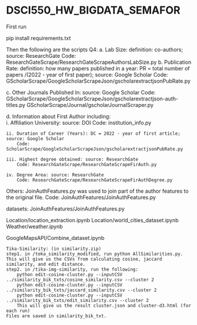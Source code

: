 # DSCI550_HW_BIGDATA_SEMAFOR

First run

pip install requirements.txt


Then the following are the scripts
Q4:
a. Lab Size: definition: co-authors; source: ResearchGate
	Code: ResearchGateScrape/ResearchGateScrapeAuthorsLabSize.py
b. Publication Rate: definition: how many papers published in a year: PR =  total number of papers /(2022 - year of first paper); source: Google Scholar 
	Code: GScholarScrape/GoogleScholarScrapeJson/gscholarextractjsonPubRate.py

c. Other Journals Published In: source: Google Scholar
	Code: 
	GScholarScrape/GoogleScholarScrapeJson/gscholarextractjson-auth-titles.py
	GScholarScrape/Journal/gscholarJournalScraper.py

d. Information about First Author including:							
	i. Affiliation University: source: DOI 
		Code: institution_info.py

	ii. Duration of Career (Years): DC = 2022 - year of first article; source: Google Scholar
		Code: ScholarScrape/GoogleScholarScrapeJson/gscholarextractjsonPubRate.py
		
	iii. Highest degree obtained: source: ResearchGate 
		Code: ResearchGateScrape/ResearchGateScrapeFirAuth.py 
		
	iv. Degree Area: source: ResearchGate		
		Code: ResearchGateScrape/ResearchGateScrapeFirAuthDegree.py

Others: JoinAuthFeatures.py was used to join part of the author features to the original file.
	Code: JoinAuthFeatures/JoinAuthFeatures.py



datasets:
JoinAuthFeatures/JoinAuthFeatures.py


Location/location_extraction.ipynb
Location/world_cities_dataset.ipynb
Weather/weather.ipynb


GoogleMapsAPI/Combine_dataset.ipynb


	Tika-Similarity: (in similarity.zip)
	step1. in /toka_similarity_modified, run python AllSimilarities.py. This will give us the CSVs from calculating cosine, jaccard similarity, and edit distance.
	step2. in /tika-img-similarity, run the following:
		python edit-cosine-cluster.py --inputCSV ../similarity_bik_txts/cosine_similarity.csv --cluster 2
		python edit-cosine-cluster.py --inputCSV ../similarity_bik_txts/jaccard_similarity.csv --cluster 2
		python edit-cosine-cluster.py --inputCSV ../similarity_bik_txts/edit_similarity.csv --cluster 2
		This will give us the result cluster.json and cluster-d3.html (for each run)
	Files are saved in similarity_bik_txt.


